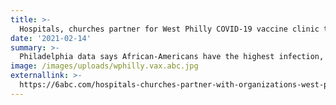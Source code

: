 ```yaml
---
title: >-
  Hospitals, churches partner for West Philly COVID-19 vaccine clinic to help vulnerable
date: '2021-02-14'
summary: >-
  Philadelphia data says African-Americans have the highest infection, hospitalization, and death rates in the city but only account for about 18% of vaccinations. Penn Medicine and the entire team partnered around this. Way to Health enabled the low tech / no-tech approach to try and insure maximum uptake. 
image: /images/uploads/wphilly.vax.abc.jpg
externallink: >-
  https://6abc.com/hospitals-churches-partner-with-organizations-west-philadelphia-vaccine-clinic/10336939/
---
```


